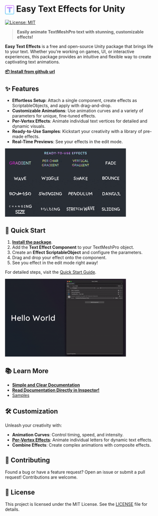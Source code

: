 <h1>
    <img src="Editor/Icons/TextEffect.png" alt="Icon" width="30" style="vertical-align: middle;"> 
    Easy Text Effects for Unity
</h1>

[![License: MIT](https://img.shields.io/badge/License-MIT-brightgreen.svg)](LICENSE) 

> **Easily animate TextMeshPro text with stunning, customizable effects!**

**Easy Text Effects** is a free and open-source Unity package that brings life to your text. Whether you're working on games, UI, or interactive experiences, this package provides an intuitive and flexible way to create captivating text animations.

[**📦 Install from github url**](Documentation/Documentation.md#installation)

## ✨ Features

- **Effortless Setup**: Attach a single component, create effects as ScriptableObjects, and apply with drag-and-drop.
- **Customizable Animations**: Use animation curves and a variety of parameters for unique, fine-tuned effects.
- **Per-Vertex Effects**: Animate individual text vertices for detailed and dynamic visuals.
- **Ready-to-Use Samples**: Kickstart your creativity with a library of pre-made effects.
- **Real-Time Previews**: See your effects in the edit mode.

<img src="Documentation/Images/ready.gif" alt="Text Effect" width="400">

## 🚀 Quick Start

1. [**Install the package**](Documentation/Documentation.md#installation).
2. Add the **Text Effect Component** to your TextMeshPro object.
3. Create an **Effect ScriptableObject** and configure the parameters.
4. Drag and drop your effect onto the component.
5. See you effect in the edit mode right away!

For detailed steps, visit the [Quick Start Guide](Documentation/Documentation.md#quick-start).

<img src="Documentation/Images/apply.gif" alt="Text Effect" width="400">

## 📚 Learn More

- [**Simple and Clear Documentation**](Documentation/Documentation.md)
- [**Read Documentation Directly in Inspector!**](Documentation/EmbeddedDocumentation.md)
- [Samples](Documentation/Samples.md)

## 🛠️ Customization

Unleash your creativity with:

- **Animation Curves**: Control timing, speed, and intensity.
- [**Per-Vertex Effects**](Documentation/Documentation.md#per-vertex): Animate individual letters for dynamic text effects.
- **Combine Effects**: Create complex animations with composite effects.

## 🤝 Contributing

Found a bug or have a feature request? Open an issue or submit a pull request! Contributions are welcome.

## 📃 License

This project is licensed under the MIT License. See the [LICENSE](LICENSE) file for details.
